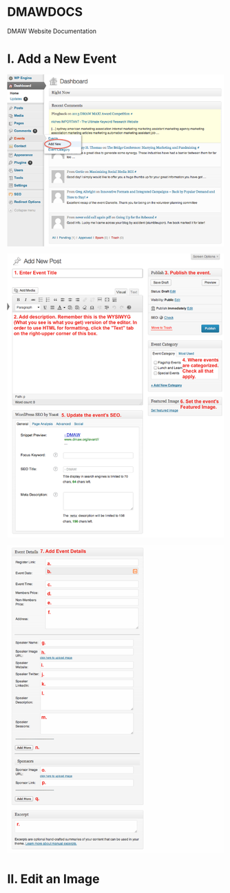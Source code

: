 DMAWDOCS
========

DMAW Website Documentation

# I. Add a New Event

![](Add_Event_1.png)

![](Add_Event_2.png)

![](Add_Event_3.png)

# II. Edit an Image
